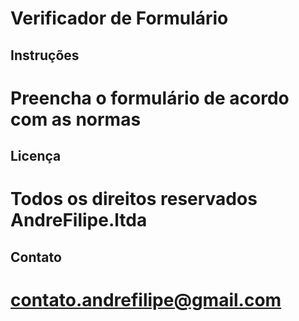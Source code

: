 # Verificador de Formulário

## Instruções

# Preencha o formulário de acordo com as normas

## Licença
# Todos os direitos reservados AndreFilipe.ltda

## Contato
# contato.andrefilipe@gmail.com